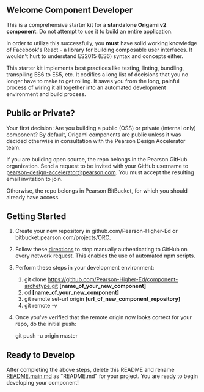 ## Welcome Component Developer

This is a comprehensive starter kit for a **standalone Origami v2 component**. Do not attempt to use it to build an 
entire application.

In order to utilize this successfully, you **must** have solid working knowledge of Facebook's React - a library for 
building composable user interfaces. It wouldn't hurt to understand ES2015 (ES6) syntax and concepts either.

This starter kit implements best practices like testing, linting, bundling, transpiling ES6 to ES5, etc. It codifies a 
long list of decisions that you no longer have to make to get rolling. It saves you from the long, painful process of 
wiring it all together into an automated development environment and build process.

## Public or Private?

Your first decision: Are you building a public (OSS) or private (internal only) component? By default, Origami 
components are public unless it was decided otherwise in consultation with the Pearson Design Accelerator team.

If you are building open source, the repo belongs in the Pearson GitHub organization. Send a request to be invited with 
your GitHub username to pearson-design-accelerator@pearson.com. You must accept the resulting email invitation to join.

Otherwise, the repo belongs in Pearson BitBucket, for which you should already have access.

## Getting Started

1. Create your new repository in github.com/Pearson-Higher-Ed or bitbucket.pearson.com/projects/ORC.

2. Follow these [directions](https://help.github.com/articles/caching-your-github-password-in-git/#platform-all) to stop
 manually authenticating to GitHub on every network request. This enables the use of automated npm scripts.

3. Perform these steps in your development environment:  
	1. git clone https://github.com/Pearson-Higher-Ed/component-archetype.git **[name_of_your_new_component]**  
	2. cd **[name_of_your_new_component]**  
    3. git remote set-url origin **[url_of_new_component_repository]**  
    4. git remote -v  
  
4. Once you've verified that the remote origin now looks correct for your repo, do the initial push:

    git push -u origin master

## Ready to Develop

After completing the above steps, delete this README and rename [README.main.md](README.main.md) as "README.md" for 
your project. You are ready to begin developing your component!
